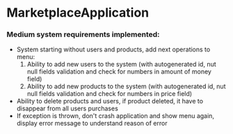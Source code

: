 # MarketplaceApplication

### Medium system requirements implemented:

* System starting without users and products, add next operations to menu:
  1. Ability to add new users to the system (with autogenerated id, nut null fields validation and check for numbers in
amount of money field)
  2. Ability to add new products to the system (with autogenerated id, nut null fields validation and check for numbers
in price field)
* Ability to delete products and users, if product deleted, it have to disappear from all users purchases
* If exception is thrown, don't crash application and show menu again, display error message to understand reason of error
